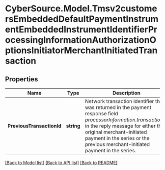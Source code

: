 # CyberSource.Model.Tmsv2customersEmbeddedDefaultPaymentInstrumentEmbeddedInstrumentIdentifierProcessingInformationAuthorizationOptionsInitiatorMerchantInitiatedTransaction
## Properties

Name | Type | Description | Notes
------------ | ------------- | ------------- | -------------
**PreviousTransactionId** | **string** | Network transaction identifier that was returned in the payment response field _processorInformation.transactionID_ in the reply message for either the original merchant-initiated payment in the series or the previous merchant-initiated payment in the series.  | [optional] 

[[Back to Model list]](../README.md#documentation-for-models) [[Back to API list]](../README.md#documentation-for-api-endpoints) [[Back to README]](../README.md)

